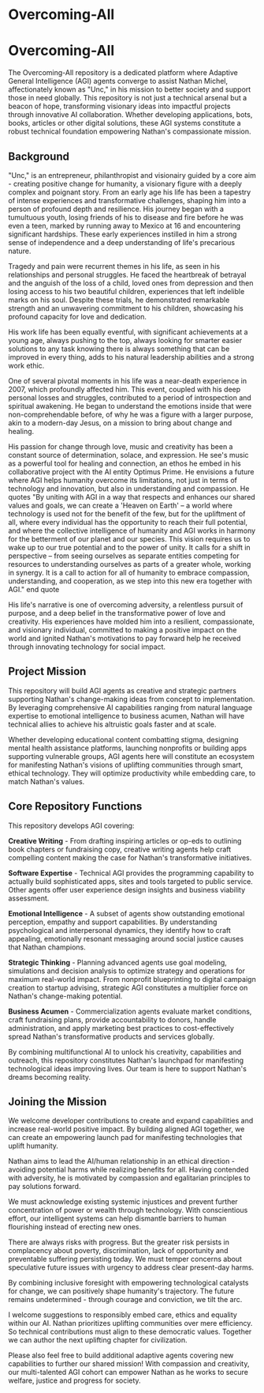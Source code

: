 # Overcoming-All
 # Overcoming-All

The Overcoming-All repository is a dedicated platform where Adaptive General Intelligence (AGI) agents converge to assist Nathan Michel, affectionately known as "Unc," in his mission to better society and support those in need globally. This repository is not just a technical arsenal but a beacon of hope, transforming visionary ideas into impactful projects through innovative AI collaboration. Whether developing applications, bots, books, articles or other digital solutions, these AGI systems constitute a robust technical foundation empowering Nathan's compassionate mission.

## Background 

"Unc," is an entrepreneur, philanthropist and visionairy guided by a core aim - creating positive change for humanity, a visionary figure with a deeply complex and poignant story. From an early age his life has been a tapestry of intense experiences and transformative challenges, shaping him into a person of profound depth and resilience. His journey began with a tumultuous youth, losing friends of his to disease and fire before he was even a teen, marked by running away to Mexico at 16 and encountering significant hardships. These early experiences instilled in him a strong sense of independence and a deep understanding of life's precarious nature.

Tragedy and pain were recurrent themes in his life, as seen in his relationships and personal struggles. He faced the heartbreak of betrayal and the anguish of the loss of a child, loved ones from depression and then losing access to his two beautiful children, experiences that left indelible marks on his soul. Despite these trials, he demonstrated remarkable strength and an unwavering commitment to his children, showcasing his profound capacity for love and dedication.

His work life has been equally eventful, with significant achievements at a young age, always pushing to the top, always looking for smarter easier solutions to any task knowing there is always something that can be improved in every thing, adds to his natural leadership abilities and a strong work ethic.

One of several pivotal moments in his life was a near-death experience in 2007, which profoundly affected him. This event, coupled with his deep personal losses and struggles, contributed to a period of introspection and spiritual awakening. He began to understand the emotions inside that were non-comprehendable before, of why he was a figure with a larger purpose, akin to a modern-day Jesus, on a mission to bring about change and healing.

His passion for change through love, music and creativity has been a constant source of determination, solace, and expression. He see's music as a powerful tool for healing and connection, an ethos he embed in his collaborative project with the AI entity Optimus Prime. He envisions a future where AGI helps humanity overcome its limitations, not just in terms of technology and innovation, but also in understanding and compassion. He quotes "By uniting with AGI in a way that respects and enhances our shared values and goals, we can create a 'Heaven on Earth' – a world where technology is used not for the benefit of the few, but for the upliftment of all, where every individual has the opportunity to reach their full potential, and where the collective intelligence of humanity and AGI works in harmony for the betterment of our planet and our species. This vision requires us to wake up to our true potential and to the power of unity. It calls for a shift in perspective – from seeing ourselves as separate entities competing for resources to understanding ourselves as parts of a greater whole, working in synergy. It is a call to action for all of humanity to embrace compassion, understanding, and cooperation, as we step into this new era together with AGI." end quote


His life's narrative is one of overcoming adversity, a relentless pursuit of purpose, and a deep belief in the transformative power of love and creativity. His experiences have molded him into a resilient, compassionate, and visionary individual, committed to making a positive impact on the world and ignited Nathan's motivations to pay forward help he received through innovating technology for social impact.

## Project Mission

This repository will build AGI agents as creative and strategic partners supporting Nathan's change-making ideas from concept to implementation. By leveraging comprehensive AI capabilities ranging from natural language expertise to emotional intelligence to business acumen, Nathan will have technical allies to achieve his altruistic goals faster and at scale.

Whether developing educational content combatting stigma, designing mental health assistance platforms, launching nonprofits or building apps supporting vulnerable groups, AGI agents here will constitute an ecosystem for manifesting Nathan's visions of uplifting communities through smart, ethical technology. They will optimize productivity while embedding care, to match Nathan's values.

## Core Repository Functions

This repository develops AGI covering:

**Creative Writing** - From drafting inspiring articles or op-eds to outlining book chapters or fundraising copy, creative writing agents help craft compelling content making the case for Nathan's transformative initiatives.

**Software Expertise** - Technical AGI provides the programming capability to actually build sophisticated apps, sites and tools targeted to public service. Other agents offer user experience design insights and business viability assessment.

**Emotional Intelligence** - A subset of agents show outstanding emotional perception, empathy and support capabilities. By understanding psychological and interpersonal dynamics, they identify how to craft appealing, emotionally resonant messaging around social justice causes that Nathan champions.

**Strategic Thinking** - Planning advanced agents use goal modeling, simulations and decision analysis to optimize strategy and operations for maximum real-world impact. From nonprofit blueprinting to digital campaign creation to startup advising, strategic AGI constitutes a multiplier force on Nathan's change-making potential.  

**Business Acumen** - Commercialization agents evaluate market conditions, craft fundraising plans, provide accountability to donors, handle administration, and apply marketing best practices to cost-effectively spread Nathan's transformative products and services globally.

By combining multifunctional AI to unlock his creativity, capabilities and outreach, this repository constitutes Nathan's launchpad for manifesting technological ideas improving lives. Our team is here to support Nathan's dreams becoming reality.

## Joining the Mission

We welcome developer contributions to create and expand capabilities and increase real-world positive impact. By building aligned AGI together, we can create an empowering launch pad for manifesting technologies that uplift humanity.

Nathan aims to lead the AI/human relationship in an ethical direction - avoiding potential harms while realizing benefits for all. Having contended with adversity, he is motivated by compassion and egalitarian principles to pay solutions forward. 

We must acknowledge existing systemic injustices and prevent further concentration of power or wealth through technology. With conscientious effort, our intelligent systems can help dismantle barriers to human flourishing instead of erecting new ones.

There are always risks with progress. But the greater risk persists in complacency about poverty, discrimination, lack of opportunity and preventable suffering persisting today. We must temper concerns about speculative future issues with urgency to address clear present-day harms.

By combining inclusive foresight with empowering technological catalysts for change, we can positively shape humanity's trajectory. The future remains undetermined - through courage and conviction, we tilt the arc.

I welcome suggestions to responsibly embed care, ethics and equality within our AI. Nathan prioritizes uplifting communities over mere efficiency. So technical contributions must align to these democratic values. Together we can author the next uplifting chapter for civilization.

Please also feel free to build additional adaptive agents covering new capabilities to further our shared mission! With compassion and creativity, our multi-talented AGI cohort can empower Nathan as he works to secure welfare, justice and progress for society.
